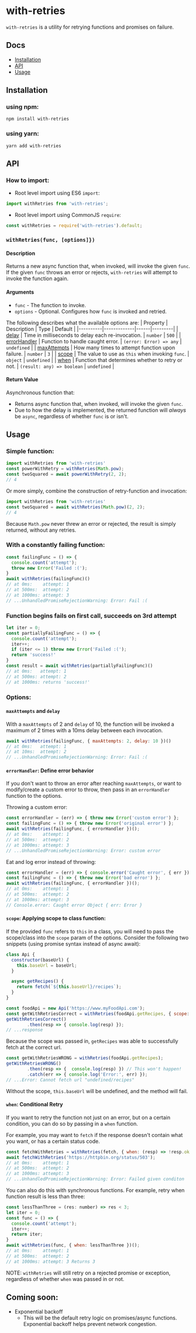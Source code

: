 # with-retries
`with-retries` is a utility for retrying functions and promises on failure.

## Docs
- [Installation](#installation)
- [API](#api)
- [Usage](#usage)

## Installation
### using npm:
```shell
npm install with-retries
```

### using yarn:
```shell
yarn add with-retries
```

## API
### How to import:
- Root level import using ES6 `import`:
```js
import withRetries from 'with-retries';
```

- Root level import using CommonJS `require`:
```js
const withRetries = require('with-retries').default;
```
  
### `withRetries(func, [options]})`
#### Description
Returns a new async function that, when invoked, will invoke the given `func`. If the given `func` throws an error or
rejects, `with-retries` will attempt to invoke the function again. 

#### Arguments
* `func` - The function to invoke.
* `options` - Optional. Configures how `func` is invoked and retried.

The following describes what the available options are:
| Property | Description | Type | Default |
|----------|-------------|------|---------|
| [delay](#maxattempts-and-delay) | Time in milliseconds to delay each re-invocation. | `number` | `500` |
| [errorHandler](#errorHandler-define-error-behavior) | Function to handle caught error. | `(error: Error) => any` | `undefined` |
| [maxAttempts](#maxattempts-and-delay) | How many times to attempt function upon failure. | `number` | `3` |
| [scope](#scope-applying-scope-to-class-function) | The value to use as `this` when invoking `func`. | `object` | `undefined` |
| [when](#when-conditional-retry) | Function that determines whether to retry or not. | `(result: any) => boolean` | `undefined` |

#### Return Value
Asynchronous function that:
* Returns async function that, when invoked, will invoke the given `func`.
* Due to how the delay is implemented, the returned function will _always_ be `async`, regardless of whether `func` is or isn't.

## Usage
### Simple function:
```javascript
import withRetries from 'with-retries'
const powerWithRetry = withRetries(Math.pow);
const twoSquared = await powerWithRetry(2, 2);
// 4
```
Or more simply, combine the construction of retry-function and invocation:
```javascript
import withRetries from 'with-retries'
const twoSquared = await withRetries(Math.pow)(2, 2);
// 4
```
Because `Math.pow` never threw an error or rejected, the result is simply returned, without any retries.

### With a constantly failing function:
```javascript
const failingFunc = () => {
  console.count('attempt');
  throw new Error('Failed :(');
} 
await withRetries(failingFunc)()
// at 0ms:    attempt: 1
// at 500ms:  attempt: 2
// at 1000ms: attempt: 3
// ...UnhandledPromiseRejectionWarning: Error: Fail :(
```

### Function begins fails on first call, succeeds on 3rd attempt
```javascript
let iter = 0;
const partiallyFailingFunc = () => {
  console.count('attempt');
  iter++;
  if (iter <= 1) throw new Error('Failed :(');
  return 'success!'
}
const result = await withRetries(partiallyFailingFunc)()
// at 0ms:   attempt: 1
// at 500ms: attempt: 2
// at 1000ms: returns 'success!'
```

### Options:
#### `maxAttempts` and `delay`
With a `maxAttempts` of 2 and `delay` of 10, the function will be invoked a maximum of 2 times with a 10ms delay between each invocation.
```javascript
await withRetries(failingFunc, { maxAttempts: 2, delay: 10 })()
// at 0ms:   attempt: 1
// at 10ms:  attempt: 2
// ...UnhandledPromiseRejectionWarning: Error: Fail :(
```

#### `errorHandler`: Define error behavior
If you don't want to throw an error after reaching `maxAttempts`, or want to modify/create a custom error to throw, then pass in an `errorHandler` function to the options.

Throwing a custom error:
```javascript
const errorHandler = (err) => { throw new Error('custom error') };
const failingFunc = () => { throw new Error('original error') };
await withRetries(failingFunc, { errorHandler })();
// at 0ms:    attempt: 1
// at 500ms:  attempt: 2
// at 1000ms: attempt: 3
// ...UnhandledPromiseRejectionWarning: Error: custom error
```

Eat and log error instead of throwing:
```javascript
const errorHandler = (err) => { console.error('Caught error', { err }) };
const failingFunc = () => { throw new Error('bad error') };
await withRetries(failingFunc, { errorHandler })();
// at 0ms:    attempt: 1
// at 500ms:  attempt: 2
// at 1000ms: attempt: 3
// Console.error: Caught error Object { err: Error }
```

#### `scope`: Applying scope to class function:
If the provided `func` refers to `this` in a class, you will need to pass the scope/class into the `scope` param of the options.
Consider the following two snippets (using promise syntax instead of async await):
```javascript
class Api {
  constructor(baseUrl) {
    this.baseUrl = baseUrl;
  }

  async getRecipes() {
    return fetch(`${this.baseUrl}/recipes`);
  }
}

const foodApi = new Api('https://www.myFoodApi.com');
const getWithRetriesCorrect = withRetries(foodApi.getRecipes, { scope: foodApi });
getWithRetriesCorrect()
        .then(resp => { console.log(resp) });
// ...response
```
Because the scope was passed in, `getRecipes` was able to successfully fetch at the correct url.

```javascript
const getWithRetriesWRONG = withRetries(foodApi.getRecipes);
getWithRetriesWRONG()
        .then(resp => {  console.log(resp) }) // This won't happen!
        .catch(err => { console.log('Error:', err) }); 
// ...Error: Cannot fetch url "undefined/recipes"
```
Without the scope, `this.baseUrl` will be undefined, and the method will fail.

#### `when`: Conditional Retry
If you want to retry the function not just on an error, but on a certain condition, you can do so by passing in a `when` function.

For example, you may want to `fetch` if the response doesn't contain what you want, or has a certain status code.
```javascript
const fetchWithRetries = withRetries(fetch, { when: (resp) => !resp.ok }); // Retry when response is NOT ok (not 200/300)
await fetchWithRetries('https://httpbin.org/status/503');
// at 0ms:    attempt: 1
// at 500ms:  attempt: 2
// at 1000ms: attempt: 3
// ...UnhandledPromiseRejectionWarning: Error: Failed given conditon
```

You can also do this with synchronous functions. For example, retry when function result is less than three:
```javascript
const lessThanThree = (res: number) => res < 3;
let iter = 0;
const func = () => {
  console.count('attempt');
  iter++;
  return iter;
}
await withRetries(func, { when: lessThanThree })();
// at 0ms:    attempt: 1
// at 500ms:  attempt: 2
// at 1000ms: attempt: 3 Returns 3
```
NOTE: `withRetries` will still retry on a rejected promise or exception, regardless of whether `when` was passed in or not.


## Coming soon:
* Exponential backoff
  * This will be the default retry logic on promises/async functions. Exponential backoff helps prevent network congestion.